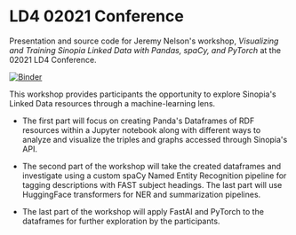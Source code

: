 # LD4 02021 Conference
Presentation and source code for Jeremy Nelson's workshop, *Visualizing and Training Sinopia 
Linked Data with Pandas, spaCy, and PyTorch* at the 02021 LD4 Conference.

[![Binder](https://mybinder.org/badge_logo.svg)](https://mybinder.org/v2/gh/jermnelson/ld4-2021-workshop/HEAD)

This workshop provides participants the opportunity to explore Sinopia's Linked Data resources 
through a machine-learning lens. 

-  The first part will focus on creating Panda's Dataframes of 
    RDF resources within a Jupyter notebook along with different ways to analyze and visualize the 
    triples and graphs accessed through Sinopia's API. 

-  The second part of the workshop will take 
   the created dataframes and investigate using a custom spaCy Named Entity Recognition pipeline
   for tagging descriptions with FAST subject headings. The last part will use HuggingFace 
   transformers for NER and summarization pipelines.  

-  The last part of the workshop will apply FastAI and PyTorch to the 
   dataframes for further exploration by the participants. 
